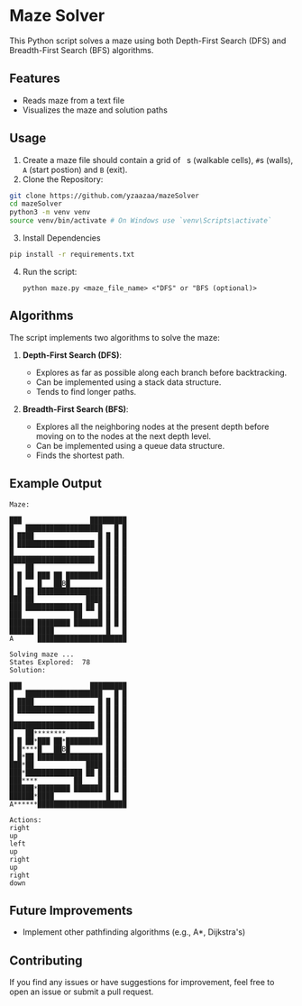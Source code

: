 # Maze Solver

This Python script solves a maze using both Depth-First Search (DFS) and Breadth-First Search (BFS) algorithms.

## Features
- Reads maze from a text file
- Visualizes the maze and solution paths

## Usage
1. Create a maze file should contain a grid of ` `s (walkable cells), `#`s (walls), `A` (start postion) and `B` (exit).
2. Clone the Repository:
```bash
git clone https://github.com/yzaazaa/mazeSolver
cd mazeSolver
python3 -m venv venv
source venv/bin/activate # On Windows use `venv\Scripts\activate`
```
3. Install Dependencies

```bash
pip install -r requirements.txt
```
4. Run the script:
   ```
   python maze.py <maze_file_name> <"DFS" or "BFS (optional)>
   ```

## Algorithms
The script implements two algorithms to solve the maze:

1. **Depth-First Search (DFS)**:
   - Explores as far as possible along each branch before backtracking.
   - Can be implemented using a stack data structure.
   - Tends to find longer paths.

2. **Breadth-First Search (BFS)**:
   - Explores all the neighboring nodes at the present depth before moving on to the nodes at the next depth level.
   - Can be implemented using a queue data structure.
   - Finds the shortest path.

## Example Output
```
Maze: 
 
███                 █████████
█   ███████████████████   █ █
█ ████                █ █ █ █
█ ███████████████████ █ █ █ █
█                     █ █ █ █
█████████████████████ █ █ █ █
█   ██                █ █ █ █
█ █ ██ ███ ██ █████████ █ █ █
█ █    █   ██B█         █ █ █
█ █ ██ ████████████████ █ █ █
███ ██             ████ █ █ █
███ ██████████████ ██ █ █ █ █
███             ██    █ █ █ █
██████ ████████ ███████ █ █ █
██████ ████             █   █
A      ██████████████████████

Solving maze ...
States Explored:  78
Solution:

███                 █████████
█   ███████████████████   █ █
█ ████                █ █ █ █
█ ███████████████████ █ █ █ █
█                     █ █ █ █
█████████████████████ █ █ █ █
█   ██********        █ █ █ █
█ █ ██*███ ██*█████████ █ █ █
█ █****█   ██B█         █ █ █
█ █*██ ████████████████ █ █ █
███*██             ████ █ █ █
███*██████████████ ██ █ █ █ █
███****         ██    █ █ █ █
██████*████████ ███████ █ █ █
██████*████             █   █
A******██████████████████████

Actions:
right
up
left
up
right
up
right
down
```

## Future Improvements
- Implement other pathfinding algorithms (e.g., A*, Dijkstra's)

## Contributing
If you find any issues or have suggestions for improvement, feel free to open an issue or submit a pull request.
